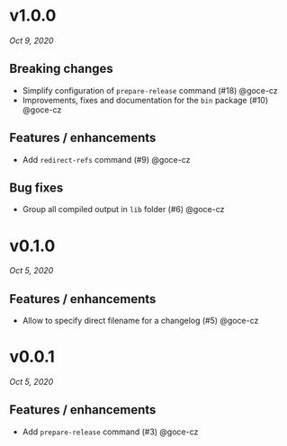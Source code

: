 # v1.0.0
_Oct 9, 2020_

## Breaking changes

- Simplify configuration of `prepare-release` command (#18) @goce-cz 
- Improvements, fixes and documentation for the `bin` package (#10) @goce-cz 

## Features / enhancements

- Add `redirect-refs` command (#9) @goce-cz 

## Bug fixes

- Group all compiled output in `lib` folder (#6) @goce-cz 


# v0.1.0
_Oct 5, 2020_

## Features / enhancements

- Allow to specify direct filename for a changelog (#5) @goce-cz


# v0.0.1
_Oct 5, 2020_

## Features / enhancements

- Add `prepare-release` command (#3) @goce-cz


